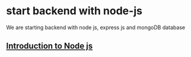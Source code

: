 # start backend with node-js
We are starting backend with node js, express js and mongoDB database

## <a href="intro_node">Introduction to Node js </a>